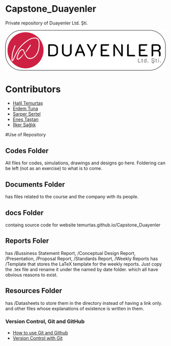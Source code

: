 ﻿# Capstone_Duayenler
Private repository of Duayenler Ltd. Şti.

![Alt text](logos/logo3-with-stroke.png?raw=true "Title")

# Contributors
* [Halil Temurtaş](https://github.com/temurtas)
* [Erdem Tuna](https://github.com/erdemtuna)
* [Sarper Sertel](https://github.com/Kriyusxxx)
* [Enes Taştan](https://github.com/enestastan)
* [İlker Sağlık](https://github.com/isaglik)

#Use of Repository

## Codes Folder
All files for codes, simulations, drawings and designs go here. 
Foldering can be left (not as an exercise) to what is to come.

## Documents Folder
has files related to the course and the company with its people.

## docs Folder
containg source code for website
	temurtas.github.io/Capstone_Duayenler


## Reports Foler
has 	/Bussiness Statement Report,
	/Conceptual Design Report,	
	/Presentation,
	/Proposal Report,
	/Standards Report,
	/Weekly Reports
		has /Template that stores the LaTeX template for the weekly reports.
		Just copy the .tex file and rename it under the named by date folder.
which all have obvious reasons to exist.

## Resources Folder
has 	/Datasheets 	to store them in the directory instead of having a link only.
and other files whose explanations of existence is written in them.



### Version Control, Git and GitHub
* [How to use Git and Github](https://www.udacity.com/course/how-to-use-git-and-github--ud775)
* [Version Control with Git](https://www.udacity.com/course/version-control-with-git--ud123)
